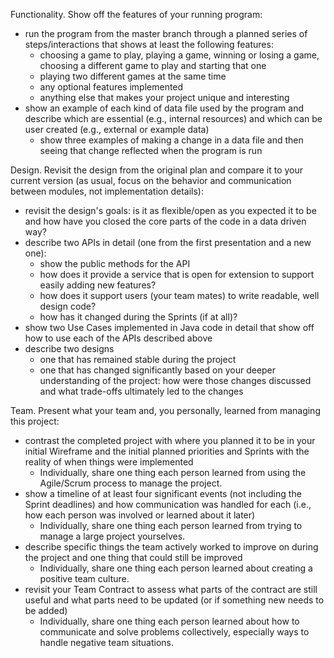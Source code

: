 Functionality. Show off the features of your running program:

* run the program from the master branch through a planned series of steps/interactions that shows at least the following features:
    * choosing a game to play, playing a game, winning or losing a game, choosing a different game to play and starting that one
    * playing two different games at the same time
    * any optional features implemented
    * anything else that makes your project unique and interesting
* show an example of each kind of data file used by the program and describe which are essential (e.g., internal resources) and which can be user created (e.g., external or example data)
    * show three examples of making a change in a data file and then seeing that change reflected when the program is run

Design. Revisit the design from the original plan and compare it to your current version (as usual, focus on the behavior and communication between modules, not implementation details):

* revisit the design's goals: is it as flexible/open as you expected it to be and how have you closed the core parts of the code in a data driven way?
* describe two APIs in detail (one from the first presentation and a new one):
    * show the public methods for the API
    * how does it provide a service that is open for extension to support easily adding new features?
    * how does it support users (your team mates) to write readable, well design code?
    * how has it changed during the Sprints (if at all)?
* show two Use Cases implemented in Java code in detail that show off how to use each of the APIs described above
* describe two designs
    * one that has remained stable during the project
    * one that has changed significantly based on your deeper understanding of the project: how were those changes discussed and what trade-offs ultimately led to the changes

Team. Present what your team and, you personally, learned from managing this project:

* contrast the completed project with where you planned it to be in your initial Wireframe and the initial planned priorities and Sprints with the reality of when things were implemented
    * Individually, share one thing each person learned from using the Agile/Scrum process to manage the project.
* show a timeline of at least four significant events (not including the Sprint deadlines) and how communication was handled for each (i.e., how each person was involved or learned about it later)
    * Individually, share one thing each person learned from trying to manage a large project yourselves.
* describe specific things the team actively worked to improve on during the project and one thing that could still be improved
    * Individually, share one thing each person learned about creating a positive team culture.
* revisit your Team Contract to assess what parts of the contract are still useful and what parts need to be updated (or if something new needs to be added)
    * Individually, share one thing each person learned about how to communicate and solve problems collectively, especially ways to handle negative team situations.